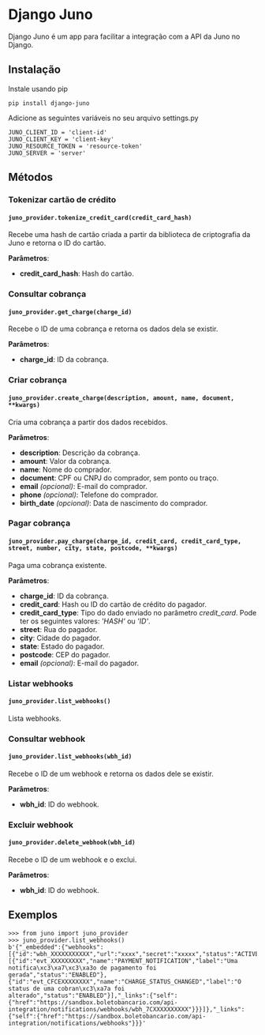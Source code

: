 # Django Juno


Django Juno é um app para facilitar a integração com a API da Juno no Django.


## Instalação


Instale usando pip
```
pip install django-juno
```
Adicione as seguintes variáveis no seu arquivo settings.py
```
JUNO_CLIENT_ID = 'client-id'
JUNO_CLIENT_KEY = 'client-key'
JUNO_RESOURCE_TOKEN = 'resource-token'
JUNO_SERVER = 'server'
```

## Métodos

### Tokenizar cartão de crédito

#### `juno_provider.tokenize_credit_card(credit_card_hash)`
Recebe uma hash de cartão criada a partir da biblioteca de criptografia da Juno e retorna o ID do cartão.

**Parâmetros**:
* **credit_card_hash**: Hash do cartão.



### Consultar cobrança

#### `juno_provider.get_charge(charge_id)`
Recebe o ID de uma cobrança e retorna os dados dela se existir.

**Parâmetros**:
* **charge_id**: ID da cobrança.


### Criar cobrança

#### `juno_provider.create_charge(description, amount, name, document, **kwargs)`
Cria uma cobrança a partir dos dados recebidos.

**Parâmetros**:
* **description**: Descrição da cobrança.
* **amount**: Valor da cobrança.
* **name**: Nome do comprador.
* **document**: CPF ou CNPJ do comprador, sem ponto ou traço.
* **email** *(opcional)*: E-mail do comprador.
* **phone** *(opcional)*: Telefone do comprador.
* **birth_date** *(opcional)*: Data de nascimento do comprador.


### Pagar cobrança

#### `juno_provider.pay_charge(charge_id, credit_card, credit_card_type, street, number, city, state, postcode, **kwargs)`
Paga uma cobrança existente.

**Parâmetros**:
* **charge_id**: ID da cobrança.
* **credit_card**: Hash ou ID do cartão de crédito do pagador.
* **credit_card_type**: Tipo do dado enviado no parâmetro *credit_card*. Pode ter os seguintes valores: *'HASH'* ou *'ID'*.
* **street**: Rua do pagador.
* **city**: Cidade do pagador.
* **state**: Estado do pagador.
* **postcode**: CEP do pagador.
* **email** *(opcional)*: E-mail do pagador.


### Listar webhooks

#### `juno_provider.list_webhooks()`
Lista webhooks.


### Consultar webhook

#### `juno_provider.list_webhooks(wbh_id)`
Recebe o ID de um webhook e retorna os dados dele se existir.

**Parâmetros**:
* **wbh_id**: ID do webhook.


### Excluir webhook

#### `juno_provider.delete_webhook(wbh_id)`
Recebe o ID de um webhook e o exclui.

**Parâmetros**:
* **wbh_id**: ID do webhook.



## Exemplos

```
>>> from juno import juno_provider
>>> juno_provider.list_webhooks()
b'{"_embedded":{"webhooks":[{"id":"wbh_XXXXXXXXXXX","url":"xxxx","secret":"xxxxx","status":"ACTIVE","eventTypes":[{"id":"evt_XXXXXXXXX","name":"PAYMENT_NOTIFICATION","label":"Uma notifica\xc3\xa7\xc3\xa3o de pagamento foi gerada","status":"ENABLED"},{"id":"evt_CFCEXXXXXXXX","name":"CHARGE_STATUS_CHANGED","label":"O status de uma cobran\xc3\xa7a foi alterado","status":"ENABLED"}],"_links":{"self":{"href":"https://sandbox.boletobancario.com/api-integration/notifications/webhooks/wbh_7CXXXXXXXXXX"}}}]},"_links":{"self":{"href":"https://sandbox.boletobancario.com/api-integration/notifications/webhooks"}}}'

```